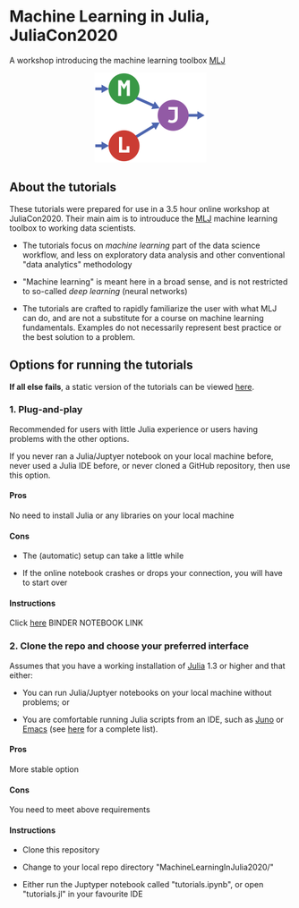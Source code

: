 # Machine Learning in Julia, JuliaCon2020

A workshop introducing the machine learning toolbox
[MLJ](https://alan-turing-institute.github.io/MLJ.jl/stable/)


<div align="center">
	<img src="MLJLogo2.svg" alt="MLJ" width="200">
</div>


## About the tutorials

These tutorials were prepared for use in a 3.5 hour online workshop at
JuliaCon2020. Their main aim is to introuduce the
[MLJ](https://alan-turing-institute.github.io/MLJ.jl/stable/) machine
learning toolbox to working data scientists.

- The tutorials focus on *machine learning* part of the data science
  workflow, and less on exploratory data analysis and other
  conventional "data analytics" methodology

- "Machine learning" is meant here in a broad sense, and is not
  restricted to so-called *deep learning* (neural networks)

- The tutorials are crafted to rapidly familiarize the user with what
  MLJ can do, and are not a substitute for a course on machine
  learning fundamentals. Examples do not necessarily represent best
  practice or the best solution to a problem.


## Options for running the tutorials

**If all else fails**, a static version of the tutorials can be viewed
[here](tutorials.md).


### 1. Plug-and-play

Recommended for users with little Julia experience or users having
problems with the other options.

If you never ran a Julia/Juptyer notebook on your local machine before, never
used a Julia IDE before, or never cloned a GitHub repository, then use
this option.


#### Pros

No need to install Julia or any libraries on your local machine


#### Cons

- The (automatic) setup can take a little while

- If the online notebook crashes or drops your connection, you will have to start over


#### Instructions

Click [here]() BINDER NOTEBOOK LINK


### 2. Clone the repo and choose your preferred interface

Assumes that you have a working installation of
[Julia](https://julialang.org/downloads/) 1.3 or higher and that
either:

- You can run Julia/Juptyer notebooks on your local machine without problems; or

- You are comfortable running Julia scripts from an IDE, such as [Juno](https://junolab.org) or [Emacs](https://github.com/JuliaEditorSupport/julia-emacs) (see [here](https://julialang.org) for a complete list).


#### Pros

More stable option

#### Cons

You need to meet above requirements


#### Instructions

- Clone this repository

- Change to your local repo directory "MachineLearningInJulia2020/"

- Either run the Juptyper notebook called "tutorials.ipynb", or open
  "tutorials.jl" in your favourite IDE

